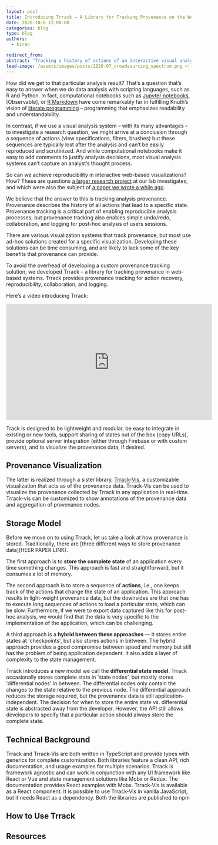 ```yaml
---
layout: post
title: Introducing Trrack – A Library for Tracking Provenance on the Web
date: 2020-10-6 12:00:00
categories: blog
type: blog
authors:
  - kiran

redirect_from:
abstract: "Tracking a history of actions of an interactive visual analysis session (i.e., its provenance) has benefits ranging from simple undo/redo, to enabling reproducibility, to making post-hoc analysis of user sessions possible. However, there are no established provenance tracking libraries that visualization developers can use with their web-based tools. This blog post introduces Trrack – a web-based library designed for easy integration in existing and newly developed visualization systems."
lead-image: /assets/images/posts/2020-07_crowdsourcing_spectrum.png <!-- @zach insert teaser path here -->
---
```


How did we get to that particular analysis result? That’s a question that’s easy to answer when we do data analysis with scripting languages, such as R and Python. In fact, computational notebooks such as [Jupyter notebooks](), [Observable], or [R Markdown]() have come remarkably far in fulfilling Knuth’s vision of [literate programming](https://en.wikipedia.org/wiki/Literate_programming) – programming that emphasizes readability and understandability. 

In contrast, if we use a visual analysis system – with its many advantages – to investigate a research question, we might arrive at a conclusion through a sequence of actions (view specifications, filters, brushes) but these sequences are typically lost after the analysis and can’t be easily reproduced and scrutinized. And while computational notebooks make it easy to add comments to justify analysis decisions, most visual analysis systems can’t capture an analyst’s thought process. 

So can we achieve reproducibility in interactive web-based visualizations? How? These are questions [a larger research project]({{site.base_url}}/projects/2018-nsf-reproducibility/) at our lab investigates, and which were also the subject of [a paper we wrote a while ago]({{site.base_url}}/publications/2016_eurovis_clue/). 

We believe that the answer to this is tracking analysis provenance. Provenance describes the history of all actions that lead to a specific state. Provenance tracking is a critical part of enabling reproducible analysis processes, but provenance tracking also enables simple undo/redo, collaboration, and logging for post-hoc analysis of users sessions. 

There are various visualization systems that track provenance, but most use ad-hoc solutions  created for a specific visualization. Developing these solutions can be time consuming, and are likely to lack some of the key benefits that provenance can provide. 

To avoid the overhead of developing a custom provenance tracking solution, we developed Trrack – a library for tracking provenance in web-based systems. Trrack provides provenance tracking for action recovery, reproducibility, collaboration, and logging.

Here’s a video introducing Trrack:
<iframe width="560" height="315" class="skip-absolute" src="https://www.youtube.com/embed/09b5_LviaVM" frameborder="0" allow="accelerometer; autoplay; clipboard-write; encrypted-media; gyroscope; picture-in-picture" allowfullscreen>&nbsp;</iframe>

Track is designed to be lightweight and modular, be easy to integrate in existing or new tools, support sharing of states out of the box (copy URLs), provide optional server integration (either through Firebase or with custom servers), and to visualize the provenance data, if desired.  

## Provenance Visualization

The latter is realized through a sister library, [Trrack-Vis](), a customizable visualization that acts as of the provenance data. Trrack-Vis can be used to visualize the provenance collected by Trrack in any application in real-time. Trrack-vis can be customized to show annotations of the provenance data and aggregation of provenance nodes.

## Storage Model

Before we move on to using Trrack, let us take a look at how provenance is stored. Traditionally, there are [three different ways to store provenance data](HEER PAPER LINK).

The first approach is to **store the complete state** of an application every time something changes. This approach is fast and straightforward, but it consumes a lot of memory. 

The second approach is to store a sequence of **actions**, i.e., one keeps track of the actions that change the state of an application. This approach results in light-weight provenance data, but the downsides are that one has to execute long sequences of actions to load a particular state, which can be slow. Furthermore, if we were to export data captured like this for post-hoc analysis, we would find that the data is very specific to the implementation of the application, which can be challenging. 

A third approach is a **hybrid between these approaches** — it stores entire states at 'checkpoints', but also stores actions in between.  The hybrid approach provides a good compromise between speed and memory but still has the problem of being application dependent. It also adds a layer of complexity to the state management.

<!-- @zach insert diffrential state image here -->

Trrack introduces a new model we call the **differential state model**. Trrack occasionally stores complete state in 'state nodes', but mostly stores 'differential nodes' in between. The differential nodes only contain the changes to the state relative to the previous node. The differential approach reduces the storage required, but the provenance data is still application-independent. The decision for when to store the entire state vs. differential state is abstracted away from the developer. However, the API still allows developers to specify that a particular action should always store the complete state.

## Technical Background 

Trrack and Trrack-Vis are both written in TypeScript and provide types with generics for complete customization. Both libraries feature a clean API, rich documentation, and usage examples for multiple scenarios. Trrack is framework agnostic and can work in conjunction with any UI framework like React or Vue and state management solutions like Mobx or Redux. The documentation provides React examples with Mobx.
Trrack-Vis is available as a React component. It is possible to use Trrack-Vis in vanilla JavaScript, but it needs React as a dependency. Both the libraries are published to npm


## How to Use Trrack

## Resources

